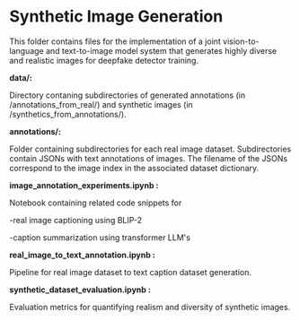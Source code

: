 
# Synthetic Image Generation

This folder contains files for the implementation of a joint vision-to-language and text-to-image model system that generates highly diverse and realistic images for deepfake detector training.

**data/:**

Directory contaning subdirectories of generated annotations (in /annotations_from_real/) and synthetic images (in /synthetics_from_annotations/).

**annotations/:**

Folder containing subdirectories for each real image dataset. Subdirectories contain JSONs with text annotations of images. The filename of the JSONs correspond to the image index in the associated dataset dictionary.

**image_annotation_experiments.ipynb :**

Notebook containing related code snippets for

-real image captioning using BLIP-2

-caption summarization using transformer LLM's


**real_image_to_text_annotation.ipynb :**

Pipeline for real image dataset to text caption dataset generation.

**synthetic_dataset_evaluation.ipynb :**

Evaluation metrics for quantifying realism and diversity of synthetic images.
